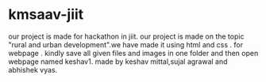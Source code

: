 # kmsaav-jiit
our project is made for hackathon in jiit. our project is made on the topic "rural and urban development".we have made it using html and css . for webpage . kindly save all given files and images in one folder and then open webpage named keshav1. made by keshav mittal,sujal agrawal and abhishek vyas.
